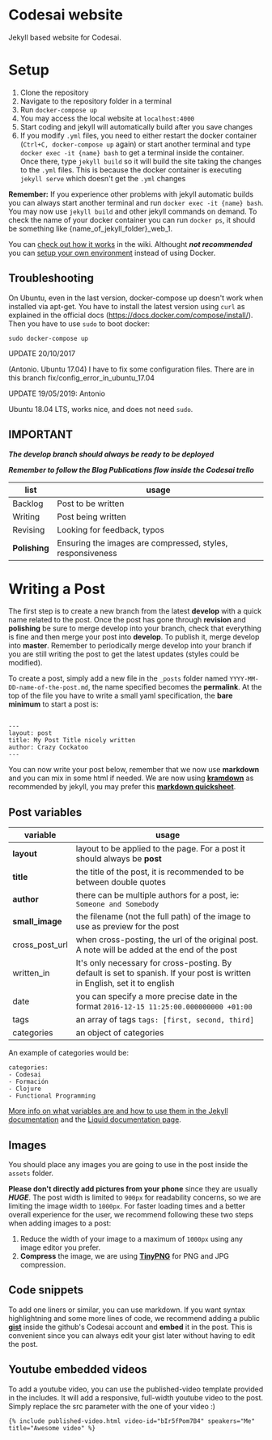 # Codesai website

Jekyll based website for Codesai. 

# Setup

1. Clone the repository
2. Navigate to the repository folder in a terminal
3. Run `docker-compose up`
4. You may access the local website at `localhost:4000`
5. Start coding and jekyll will automatically build after you save changes
6. If you modify `.yml` files, you need to either restart the docker container (`Ctrl+C, docker-compose up` again) or start another terminal and type `docker exec -it {name} bash` to get a terminal inside the container. Once there, type `jekyll build` so it will build the site taking the changes to the `.yml` files. This is because the docker container is executing `jekyll serve` which doesn't get the `.yml` changes

**Remember:** If you experience other problems with jekyll automatic builds you can always start another terminal and run `docker exec -it {name} bash`. You may now use `jekyll build` and other jekyll commands on demand.
To check the name of your docker container you can run `docker ps`, it should be something like {name_of_jekyll_folder}_web_1.

You can [check out how it works](https://bitbucket.org/codesai/codesaiweb/wiki/Home#markdown-header-docker-details) in the wiki.
Althought ***not recommended*** you can [setup your own environment](https://bitbucket.org/codesai/codesaiweb/wiki/Home#markdown-header-setup-in-your-own-environment) instead of using Docker.

## Troubleshooting

On Ubuntu, even in the last version, docker-compose up doesn't work when installed via apt-get. 
You have to install the latest version using `curl` as explained in the official docs (https://docs.docker.com/compose/install/).
Then you have to use `sudo` to boot docker:

    sudo docker-compose up

UPDATE 20/10/2017

(Antonio. Ubuntu 17.04) I have to fix some configuration files. There are in this branch fix/config_error_in_ubuntu_17.04

UPDATE 19/05/2019: Antonio

Ubuntu 18.04 LTS, works nice, and does not need `sudo`.

## IMPORTANT

***The develop branch should always be ready to be deployed***

***Remember to follow the Blog Publications flow inside the Codesai trello***

| list          | usage         |
|---------------|---------------|
| Backlog       | Post to be written |
| Writing       | Post being written |
| Revising      | Looking for feedback, typos |
| **Polishing** | Ensuring the images are compressed, styles, responsiveness |


# Writing a Post

The first step is to create a new branch from the latest **develop** with a quick name related to the post. Once the post has gone through **revision** and **polishing** be sure to merge develop into your branch, check that everything is fine and then merge your post into **develop**. To publish it, merge develop into **master**. Remember to periodically merge develop into your branch if you are still writing the post to get the latest updates (styles could be modified).

To create a post, simply add a new file in the `_posts` folder named `YYYY-MM-DD-name-of-the-post.md`, the name specified becomes the **permalink**. At the top of the file you have to write a small yaml specification, the **bare minimum** to start a post is:

```

---
layout: post
title: My Post Title nicely written
author: Crazy Cockatoo
---

```

You can now write your post below, remember that we now use **markdown** and you can mix in some html if needed. We are now using [**kramdown**](https://kramdown.gettalong.org/quickref.html) as recommended by jekyll, you may prefer this [**markdown quicksheet**](https://github.com/adam-p/markdown-here/wiki/Markdown-Cheatsheet).


## Post variables

| variable | usage |
|----------|-------|
| **layout** | layout to be applied to the page. For a post it should always be **post** |
| **title**  | the title of the post, it is recommended to be between double quotes |
| **author** | there can be multiple authors for a post, ie: `Someone and Somebody` |
| **small_image** | the filename (not the full path) of the image to use as preview for the post |
| cross_post_url | when cross-posting, the url of the original post. A note will be added at the end of the post |
| written_in | It's only necessary for cross-posting. By default is set to spanish. If your post is written in English, set it to english |
| date | you can specify a more precise date in the format `2016-12-15 11:25:00.000000000 +01:00` |
| tags | an array of tags `tags: [first, second, third]` |
| categories | an object of categories |

An example of categories would be:
```
categories:
- Codesai
- Formación
- Clojure
- Functional Programming
```

[More info on what variables are and how to use them in the Jekyll documentation](https://jekyllrb.com/docs/variables/) and the [Liquid documentation page](http://shopify.github.io/liquid/basics/introduction/).


## Images

You should place any images you are going to use in the post inside the `assets` folder.

**Please don't directly add pictures from your phone** since they are usually ***HUGE***. The post width is limited to `900px` for readability concerns, so we are limiting the image width to `1000px`. For faster loading times and a better overall experience for the user, we recommend following these two steps when adding images to a post:

1. Reduce the width of your image to a maximum of `1000px` using any image editor you prefer.
2. **Compress** the image, we are using [**TinyPNG**](https://tinypng.com/) for PNG and JPG compression.


## Code snippets

To add one liners or similar, you can use markdown. If you want syntax highlightning and some more lines of code, we recommend adding a public [**gist**](https://gist.github.com/) inside the github's Codesai account and **embed** it in the post.
This is convenient since you can always edit your gist later without having to edit the post.


## Youtube embedded videos

To add a youtube video, you can use the published-video template provided in the includes. It will add a responsive, full-width youtube video to the post. Simply replace the src parameter with the one of your video :)

```
{% include published-video.html video-id="bIr5fPom7B4" speakers="Me" title="Awesome video" %}
```

